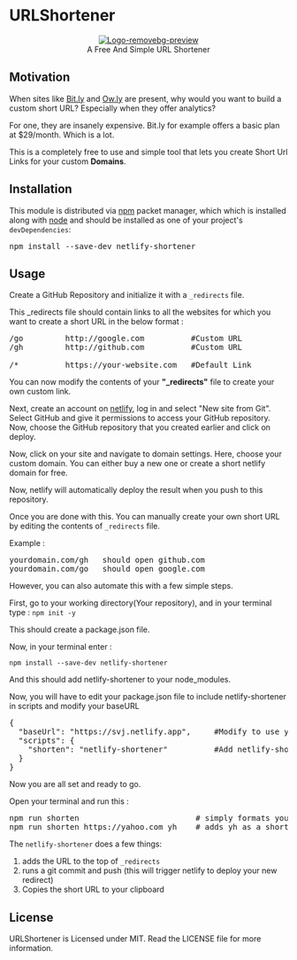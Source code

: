 # URLShortener

<p align="center">
    <a href="https://github.com/1StranGe/URLShortener"><img src="https://i.ibb.co/F7WFrJF/Logo-removebg-preview.png" alt="Logo-removebg-preview" border="0"></a>
    <br>A Free And Simple URL Shortener
</p>

## Motivation

When sites like <a href="https://bitly.com/">Bit.ly</a> and <a href="https://hootsuite.com/pages/owly">Ow.ly</a> are present, why would you want to build a custom short URL? Especially when they offer analytics?

For one, they are insanely expensive. Bit.ly for example offers a basic plan at $29/month. Which is a lot.

This is a completely free to use and simple tool that lets you create Short Url Links for your custom **Domains**.

## Installation

This module is distributed via <a href="https://www.npmjs.com/">npm</a> packet manager, which which is installed along with <a href="https://nodejs.org/en/">node</a> and should be installed as one of your project's `devDependencies`:

<pre>
npm install --save-dev netlify-shortener
</pre>

## Usage

Create a GitHub Repository and initialize it with a `_redirects` file.

This _redirects file should contain links to all the websites for which you want to create a short URL in the below format : 

<pre>
/go         http://google.com          #Custom URL
/gh         http://github.com          #Custom URL

/*          https://your-website.com   #Default Link
</pre>

You can now modify the contents of your **"_redirects"** file to create your own custom link.

Next, create an account on <a href="https://www.netlify.com/">netlify</a>, log in and select "New site from Git". Select GitHub and give it permissions to access your GitHub repository. Now, choose the GitHub repository that you created earlier and click on deploy. 

Now, click on your site and navigate to domain settings. Here, choose your custom domain. You can either buy a new one or create a short netlify domain for free.

Now, netlify will automatically deploy the result when you push to this repository.

Once you are done with this. You can manually create your own short URL by editing the contents of `_redirects` file.

Example : 
<pre>
yourdomain.com/gh   should open github.com
yourdomain.com/go   should open google.com
</pre>

However, you can also automate this with a few simple steps.

First, go to your working directory(Your repository), and in your terminal type : `npm init -y`

This should create a package.json file.

Now, in your terminal enter :

`npm install --save-dev netlify-shortener`

And this should add netlify-shortener to your node_modules.

Now, you will have to edit your package.json file to include netlify-shortener in scripts and modify your baseURL

<pre>
{
  "baseUrl": "https://svj.netlify.app",     #Modify to use your custom address.
  "scripts": {
    "shorten": "netlify-shortener"          #Add netlify-shortener to scripts.
  }
}
</pre>

Now you are all set and ready to go.

Open your terminal and run this :

<pre>
npm run shorten                         # simply formats your _redirects file
npm run shorten https://yahoo.com yh    # adds yh as a short URL for you. Hence, yourdomain.com/yh should lead you to yahoo
</pre>

The `netlify-shortener` does a few things:

1. adds the URL to the top of `_redirects`
2. runs a git commit and push (this will trigger netlify to deploy your new redirect)
3. Copies the short URL to your clipboard

## License 

URLShortener is Licensed under MIT. Read the LICENSE file for more information.



